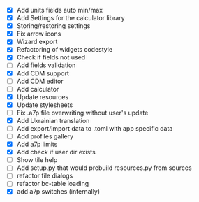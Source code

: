 - [x] Add units fields auto min/max
- [x] Add Settings for the calculator library
- [x] Storing/restoring settings
- [x] Fix arrow icons
- [x] Wizard export
- [x] Refactoring of widgets codestyle
- [x] Check if fields not used
- [ ] Add fields validation
- [x] Add CDM support
- [ ] Add CDM editor
- [ ] Add calculator
- [x] Update resources
- [x] Update stylesheets
- [ ] Fix .a7p file overwriting without user's update
- [x] Add Ukrainian translation
- [ ] Add export/import data to .toml with app specific data
- [ ] Add profiles gallery
- [x] Add a7p limits
- [x] Add check if user dir exists
- [ ] Show tile help
- [ ] Add setup.py that would prebuild resources.py from sources
- [ ] refactor file dialogs
- [ ] refactor bc-table loading
- [x] add a7p switches (internally)
